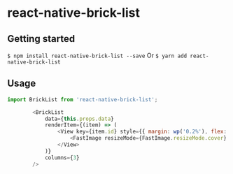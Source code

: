 
# react-native-brick-list

## Getting started

`$ npm install react-native-brick-list --save`
Or
`$ yarn add react-native-brick-list`

## Usage

```javascript
import BrickList from 'react-native-brick-list';

		<BrickList
            data={this.props.data}
            renderItem={(item) => (
                <View key={item.id} style={{ margin: wp('0.2%'), flex: 1, backgroundColor: Color.BACKGROUND_CARD, padding: wp('0.2%') }}>
                    <FastImage resizeMode={FastImage.resizeMode.cover} style={{ height: '100%', width: '100%', resizeMode: 'cover' }} source={{ uri: item.url }} />
                </View>
            )}
            columns={3}
        />

  